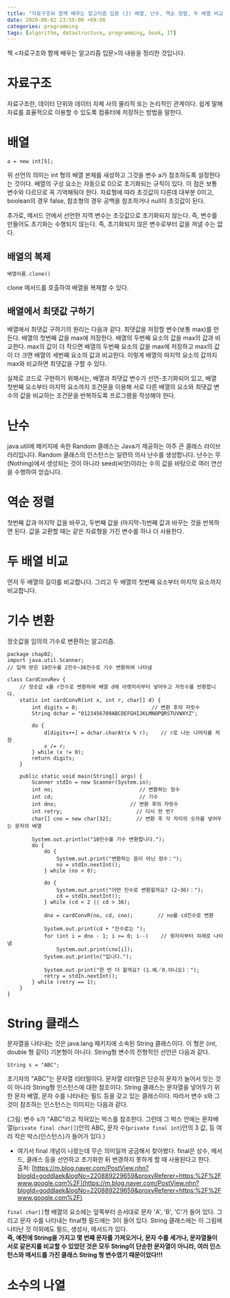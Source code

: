 ```yaml
---
title: "자료구조와 함께 배우는 알고리즘 입문 (2) 배열, 난수, 역순 정렬, 두 배열 비교, 기수 변환, 소수의 나열"
date: 2020-06-02 23:55:00 +09:00
categories: programming
tags: [algorithm, datastructure, programming, book, IT]
---
```


책 <자료구조와 함께 배우는 알고리즘 입문>의 내용을 정리한 것입니다.

# 자료구조

자료구조란, 데이터 단위와 데이터 자체 사의 물리적 또는 논리적인 관계이다. 쉽게 말해 자료를 효율적으로 이용할 수 있도록 컴퓨터에 저장하는 방법을 말한다.

# 배열

`a = new int[5];`

위 선언의 의미는 int 형의 배열 본체를 새성하고 그것을 변수 a가 참조하도록 설정한다는 것이다. 배열의 구성 요소는 자동으로 0으로 초기화되는 규칙이 있다. 이 점은 보통 변수와 다르므로 꼭 기억해둬야 한다. 자료형에 따라 초깃값이 다른데 대부분 0이고, boolean의 경우 false, 참조형의 경우 공백을 참조하거나 null이 초깃값이 된다.

추가로, 메서드 안에서 선언한 지역 변수는 초깃값으로 초기화되지 않는다. 즉, 변수를 만들어도 초기화는 수행되지 않는다. 즉, 초기화되지 않은 변수로부터 값을 꺼낼 수는 없다.

## 배열의 복제

`배열이름.clone()`

clone 메서드를 호출하여 배열을 복제할 수 있다.

## 배열에서 최댓값 구하기

배열에서 최댓값 구하기의 원리는 다음과 같다. 최댓값을 저장할 변수(보통 max)를 만든다. 배열의 첫번째 값을 max에 저장한다. 배열의 두번째 요소의 값을 max의 값과 비교한다. max의 값이 더 작으면 배열의 두번째 요소의 값을 max에 저장하고 max의 값이 더 크면 배열의 세번째 요소의 값과 비교한다. 이렇게 배열의 마지막 요소의 값까지 max와 비교하면 최댓값을 구할 수 있다.

실제로 코드로 구현하기 위해서는, 배열과 최댓값 변수가 선언-초기화되어 있고, 배열 첫번째 요소부터 마지막 요소까지 조건문을 이용해 서로 다른 배열의 요소와 최댓값 변수의 값을 비교하는 조건문을 반복하도록 프로그램을 작성해야 한다.

# 난수

java.util에 패키지에 속한 Random 클래스는 Java가 제공하는 아주 큰 클래스 라이브러리입니다. Random 클래스의 인스턴스는 일련의 의사 난수를 생성합니다. 난수는 무(Nothing)에서 생성되는 것이 아니라 seed(씨앗)이라는 수의 값을 바탕으로 여러 연산을 수행하여 얻습니다.

# 역순 정렬

첫번째 값과 마지막 값을 바꾸고, 두번째 값을 (마지막-1)번째 값과 바꾸는 것을 반복하면 된다. 값을 교환할 때는 같은 자료형을 가진 변수를 하나 더 사용한다.

# 두 배열 비교

먼저 두 배열의 길이를 비교합니다. 그리고 두 배열의 첫번째 요소부터 마지막 요소까지 비교합니다.

# 기수 변환

정숫값을 임의의 기수로 변환하는 알고리즘.

```
package chap02;
import java.util.Scanner;
// 입력 받은 10진수를 2진수~36진수로 기수 변환하여 나타냄

class CardConvRev {
    // 정숫값 x를 r진수로 변환하여 배열 d에 아랫자리부터 넣어두고 자릿수를 반환합니다.
    static int cardConvR(int x, int r, char[] d) {
        int digits = 0;                        // 변환 후의 자릿수
        String dchar = "0123456789ABCDEFGHIJKLMNOPQRSTUVWXYZ";

        do {
            d[digits++] = dchar.charAt(x % r);    // r로 나눈 나머지를 저장
            x /= r;
        } while (x != 0);
        return digits;
    }

    public static void main(String[] args) {
        Scanner stdIn = new Scanner(System.in);
        int no;                            // 변환하는 정수
        int cd;                            // 기수
        int dno;                        // 변환 후의 자릿수
        int retry;                        // 다시 한 번?
        char[] cno = new char[32];        // 변환 후 각 자리의 숫자를 넣어두는 문자의 배열

        System.out.println("10진수를 기수 변환합니다.");
        do {
            do {
                System.out.print("변환하는 음이 아닌 정수：");
                no = stdIn.nextInt();
            } while (no < 0);

            do {
                System.out.print("어떤 진수로 변환할까요? (2~36)：");
                cd = stdIn.nextInt();
            } while (cd < 2 || cd > 36);

            dno = cardConvR(no, cd, cno);        // no를 cd진수로 변환

            System.out.print(cd + "진수로는 ");
            for (int i = dno - 1; i >= 0; i--)    // 윗자리부터 차례로 나타냄
                System.out.print(cno[i]);
            System.out.println("입니다.");

            System.out.print("한 번 더 할까요? (1.예／0.아니오)：");
            retry = stdIn.nextInt();
        } while (retry == 1);
    }
}
```

# String 클래스

문자열을 나타내는 것은 java.lang 패키지에 소속된 String 클래스이다. 이 형은 (int, double 형 같이) 기본형이 아니다. String형 변수의 전형적인 선언은 다음과 같다.

```
String s = "ABC";
```

초기자의 "ABC"는 문자열 리터럴이다. 문자열 리터럴은 단순히 문자가 늘어서 잇는 것이 아니라 String형 인스턴스에 대한 참조이다. String 클래스는 문자열을 넣어두기 위한 문자 배열, 문자 수를 나타내는 필드 등을 갖고 있는 클래스이다. 따라서 변수 s와 그것이 참조하는 인스턴스는 이미지는 다음과 같다.

(그림: 변수 s가 "ABC"라고 적혀있는 박스를 참조한다. 그런데 그 박스 안에는 문자배열(`private final char[]`)안의 ABC, 문자 수(`private final int`)안의 3 값, 등 여러 작은 박스(인스턴스)가 들어가 있다.)

-   여기서 final 개념이 나왔는데 무슨 의미일까 궁금해서 찾아봤다. final은 상수, 메서드, 클래스 등을 선언하고 초기화한 뒤 변경하지 못하게 할 때 사용된다고 한다.  
    출처: [https://m.blog.naver.com/PostView.nhn?blogId=goddlaek&logNo=220889229659&proxyReferer=https:%2F%2Fwww.google.com%2F](https://m.blog.naver.com/PostView.nhn?blogId=goddlaek&logNo=220889229659&proxyReferer=https:%2F%2Fwww.google.com%2F)

`final char[]`형 배열의 요소에는 앞쪽부터 순서대로 문자 'A', 'B', 'C'가 들어 있다. 그리고 문자 수를 나타내는 final형 필드에는 3이 들어 있다. String 클래스에는 이 그림에 나타난 것 이외에도 필드, 생성사, 메서드가 있다.  
**즉, 예전에 String을 가지고 몇 번째 문자를 가져오거나, 문자 수를 세거나, 문자열들이 서로 같은지를 비교할 수 있었던 것은 모두 String이 단순한 문자열이 아니라, 여러 인스턴스와 메서드를 가진 클래스 String 형 변수였기 때문이었다!!!**

# 소수의 나열
